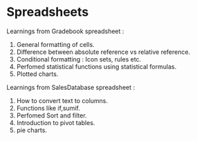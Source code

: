 # Spreadsheets

Learnings from Gradebook spreadsheet :

1. General formatting of cells.
2. Difference between absolute reference vs relative reference.
3. Conditional formatting : Icon sets, rules etc.
4. Perfomed statistical functions using statistical formulas.
5. Plotted charts.

Learnings from SalesDatabase spreadsheet :

1. How to convert text to columns.
2. Functions like if,sumif.
3. Perfomed Sort and filter.
5. Introduction to pivot tables.
6. pie charts.

   
